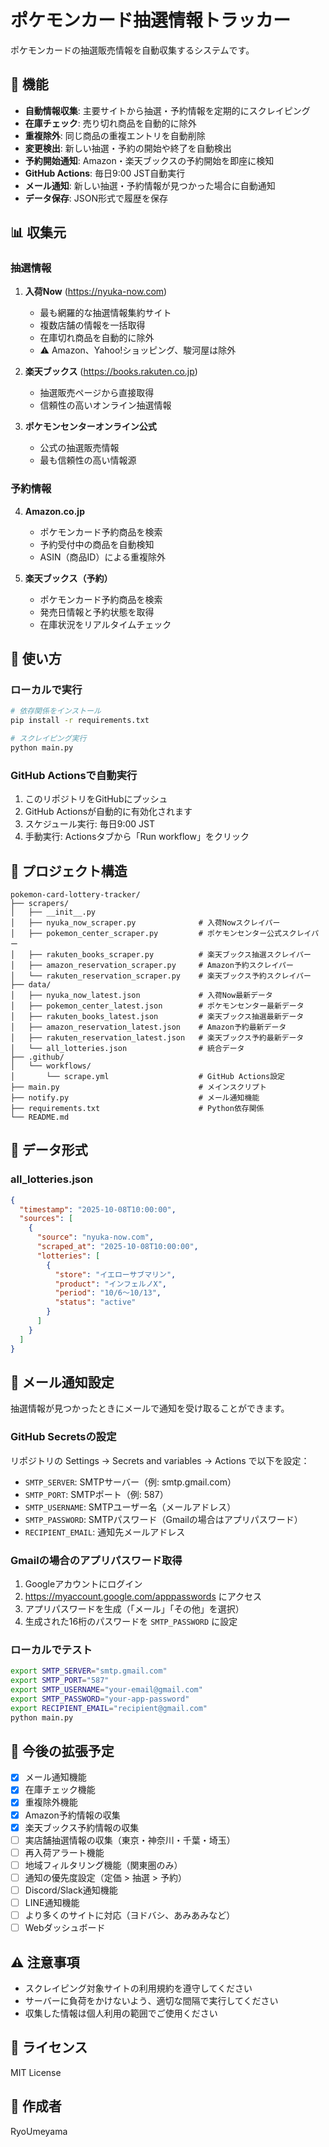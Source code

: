 # ポケモンカード抽選情報トラッカー

ポケモンカードの抽選販売情報を自動収集するシステムです。

## 🎯 機能

- **自動情報収集**: 主要サイトから抽選・予約情報を定期的にスクレイピング
- **在庫チェック**: 売り切れ商品を自動的に除外
- **重複除外**: 同じ商品の重複エントリを自動削除
- **変更検出**: 新しい抽選・予約の開始や終了を自動検出
- **予約開始通知**: Amazon・楽天ブックスの予約開始を即座に検知
- **GitHub Actions**: 毎日9:00 JST自動実行
- **メール通知**: 新しい抽選・予約情報が見つかった場合に自動通知
- **データ保存**: JSON形式で履歴を保存

## 📊 収集元

### 抽選情報

1. **入荷Now** (https://nyuka-now.com)
   - 最も網羅的な抽選情報集約サイト
   - 複数店舗の情報を一括取得
   - 在庫切れ商品を自動的に除外
   - ⚠️ Amazon、Yahoo!ショッピング、駿河屋は除外

2. **楽天ブックス** (https://books.rakuten.co.jp)
   - 抽選販売ページから直接取得
   - 信頼性の高いオンライン抽選情報

3. **ポケモンセンターオンライン公式**
   - 公式の抽選販売情報
   - 最も信頼性の高い情報源

### 予約情報

4. **Amazon.co.jp**
   - ポケモンカード予約商品を検索
   - 予約受付中の商品を自動検知
   - ASIN（商品ID）による重複除外

5. **楽天ブックス（予約）**
   - ポケモンカード予約商品を検索
   - 発売日情報と予約状態を取得
   - 在庫状況をリアルタイムチェック

## 🚀 使い方

### ローカルで実行

```bash
# 依存関係をインストール
pip install -r requirements.txt

# スクレイピング実行
python main.py
```

### GitHub Actionsで自動実行

1. このリポジトリをGitHubにプッシュ
2. GitHub Actionsが自動的に有効化されます
3. スケジュール実行: 毎日9:00 JST
4. 手動実行: Actionsタブから「Run workflow」をクリック

## 📁 プロジェクト構造

```
pokemon-card-lottery-tracker/
├── scrapers/
│   ├── __init__.py
│   ├── nyuka_now_scraper.py              # 入荷Nowスクレイパー
│   ├── pokemon_center_scraper.py         # ポケモンセンター公式スクレイパー
│   ├── rakuten_books_scraper.py          # 楽天ブックス抽選スクレイパー
│   ├── amazon_reservation_scraper.py     # Amazon予約スクレイパー
│   └── rakuten_reservation_scraper.py    # 楽天ブックス予約スクレイパー
├── data/
│   ├── nyuka_now_latest.json             # 入荷Now最新データ
│   ├── pokemon_center_latest.json        # ポケモンセンター最新データ
│   ├── rakuten_books_latest.json         # 楽天ブックス抽選最新データ
│   ├── amazon_reservation_latest.json    # Amazon予約最新データ
│   ├── rakuten_reservation_latest.json   # 楽天ブックス予約最新データ
│   └── all_lotteries.json                # 統合データ
├── .github/
│   └── workflows/
│       └── scrape.yml                    # GitHub Actions設定
├── main.py                               # メインスクリプト
├── notify.py                             # メール通知機能
├── requirements.txt                      # Python依存関係
└── README.md
```

## 📝 データ形式

### all_lotteries.json

```json
{
  "timestamp": "2025-10-08T10:00:00",
  "sources": [
    {
      "source": "nyuka-now.com",
      "scraped_at": "2025-10-08T10:00:00",
      "lotteries": [
        {
          "store": "イエローサブマリン",
          "product": "インフェルノX",
          "period": "10/6～10/13",
          "status": "active"
        }
      ]
    }
  ]
}
```

## 📧 メール通知設定

抽選情報が見つかったときにメールで通知を受け取ることができます。

### GitHub Secretsの設定

リポジトリの Settings → Secrets and variables → Actions で以下を設定：

- `SMTP_SERVER`: SMTPサーバー（例: smtp.gmail.com）
- `SMTP_PORT`: SMTPポート（例: 587）
- `SMTP_USERNAME`: SMTPユーザー名（メールアドレス）
- `SMTP_PASSWORD`: SMTPパスワード（Gmailの場合はアプリパスワード）
- `RECIPIENT_EMAIL`: 通知先メールアドレス

### Gmailの場合のアプリパスワード取得

1. Googleアカウントにログイン
2. https://myaccount.google.com/apppasswords にアクセス
3. アプリパスワードを生成（「メール」「その他」を選択）
4. 生成された16桁のパスワードを `SMTP_PASSWORD` に設定

### ローカルでテスト

```bash
export SMTP_SERVER="smtp.gmail.com"
export SMTP_PORT="587"
export SMTP_USERNAME="your-email@gmail.com"
export SMTP_PASSWORD="your-app-password"
export RECIPIENT_EMAIL="recipient@gmail.com"
python main.py
```

## 🔔 今後の拡張予定

- [x] メール通知機能
- [x] 在庫チェック機能
- [x] 重複除外機能
- [x] Amazon予約情報の収集
- [x] 楽天ブックス予約情報の収集
- [ ] 実店舗抽選情報の収集（東京・神奈川・千葉・埼玉）
- [ ] 再入荷アラート機能
- [ ] 地域フィルタリング機能（関東圏のみ）
- [ ] 通知の優先度設定（定価 > 抽選 > 予約）
- [ ] Discord/Slack通知機能
- [ ] LINE通知機能
- [ ] より多くのサイトに対応（ヨドバシ、あみあみなど）
- [ ] Webダッシュボード

## ⚠️ 注意事項

- スクレイピング対象サイトの利用規約を遵守してください
- サーバーに負荷をかけないよう、適切な間隔で実行してください
- 収集した情報は個人利用の範囲でご使用ください

## 📜 ライセンス

MIT License

## 👤 作成者

RyoUmeyama
